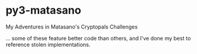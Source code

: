 # py3-matasano
My Adventures in Matasano's Cryptopals Challenges

... some of these feature better code than others, and I've done my best to reference stolen implementations. 
